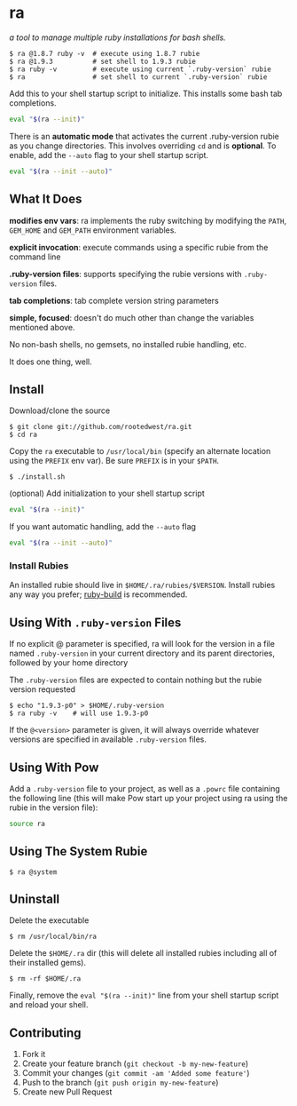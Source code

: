 # ra

*a tool to manage multiple ruby installations for bash shells.*

```
$ ra @1.8.7 ruby -v  # execute using 1.8.7 rubie
$ ra @1.9.3          # set shell to 1.9.3 rubie
$ ra ruby -v         # execute using current `.ruby-version` rubie
$ ra                 # set shell to current `.ruby-version` rubie
```

Add this to your shell startup script to initialize.  This installs some bash tab completions.

```bash
eval "$(ra --init)"
```

There is an **automatic mode** that activates the current .ruby-version rubie as you change directories.  This involves overriding `cd` and is **optional**.  To enable, add the `--auto` flag to your shell startup script.

```bash
eval "$(ra --init --auto)"
```

## What It Does

**modifies env vars**: ra implements the ruby switching by modifying the `PATH`, `GEM_HOME` and `GEM_PATH` environment variables.

**explicit invocation**: execute commands using a specific rubie from the command line

**.ruby-version files**: supports specifying the rubie versions with `.ruby-version` files.

**tab completions**: tab complete version string parameters

**simple, focused**: doesn't do much other than change the variables mentioned above.

No non-bash shells, no gemsets, no installed rubie handling, etc.

It does one thing, well.

## Install

Download/clone the source

```
$ git clone git://github.com/rootedwest/ra.git
$ cd ra
```

Copy the `ra` executable to `/usr/local/bin` (specify an alternate location using the `PREFIX` env var).  Be sure `PREFIX` is in your `$PATH`.

```
$ ./install.sh
```

(optional) Add initialization to your shell startup script

```bash
eval "$(ra --init)"
```

If you want automatic handling, add the `--auto` flag

```bash
eval "$(ra --init --auto)"
```

### Install Rubies

An installed rubie should live in `$HOME/.ra/rubies/$VERSION`.  Install rubies any way you prefer; [ruby-build](https://github.com/sstephenson/ruby-build) is recommended.

## Using With `.ruby-version` Files

If no explicit @<verion> parameter is specified, ra will look for the version in a file named `.ruby-version` in your current directory and its parent directories, followed by your home directory

The `.ruby-version` files are expected to contain nothing but the rubie version requested

```
$ echo "1.9.3-p0" > $HOME/.ruby-version
$ ra ruby -v    # will use 1.9.3-p0
```

If the `@<version>` parameter is given, it will always override whatever versions are specified in available `.ruby-version` files.

## Using With Pow

Add a `.ruby-version` file to your project, as well as a `.powrc` file containing the following line (this will make Pow start up your project using ra using the rubie in the version file):

```bash
source ra
```

## Using The System Rubie

```
$ ra @system
```

## Uninstall

Delete the executable

```
$ rm /usr/local/bin/ra
```

Delete the `$HOME/.ra` dir (this will delete all installed rubies including all of their installed gems).

```
$ rm -rf $HOME/.ra
```

Finally, remove the `eval "$(ra --init)"` line from your shell startup script and reload your shell.

## Contributing

1. Fork it
2. Create your feature branch (`git checkout -b my-new-feature`)
3. Commit your changes (`git commit -am 'Added some feature'`)
4. Push to the branch (`git push origin my-new-feature`)
5. Create new Pull Request
